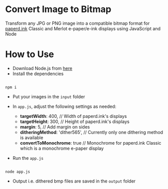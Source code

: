 # Convert Image to Bitmap
Transform any JPG or PNG image into a compatible bitmap format for [paperd.ink](https://paperd.ink) Classic and Merlot e-paper/e-ink displays using JavaScript and Node

# How to Use
- Download Node.js from [here](https://nodejs.org/en)
- Install the dependencies
```

npm i

```

- Put your images in the `input` folder
- In `app.js`, adjust the following settings as needed:
  - **targetWidth**: 400, // Width of paperd.ink's displays
  - **targetHeight**: 300, // Height of paperd.ink's displays
  - **margin**: 5, // Add margin on sides
  - **ditheringMethod**: 'dither565', // Currently only one dithering method is available
  - **convertToMonochrome**: true // Monochrome for paperd.ink Classic which is a monochrome e-paper display

- Run the `app.js`
```

node app.js

```
- Output i.e. dithered bmp files are saved in the `output` folder
